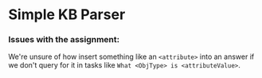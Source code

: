 # Simple KB Parser

### Issues with the assignment:
We're unsure of how insert something like an `<attribute>` into an answer if we don't query for it in tasks like `What <ObjType> is <attributeValue>`.
